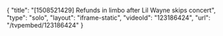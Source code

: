 {
    "title": "[1508521429] Refunds in limbo after Lil Wayne skips concert",
    "type": "solo",
    "layout": "iframe-static",
    "videoId": "123186424",
    "url": "\/tvpembed\/123186424"
}